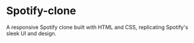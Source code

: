 # Spotify-clone
A responsive Spotify clone built with HTML and CSS, replicating Spotify's sleek UI and design.
